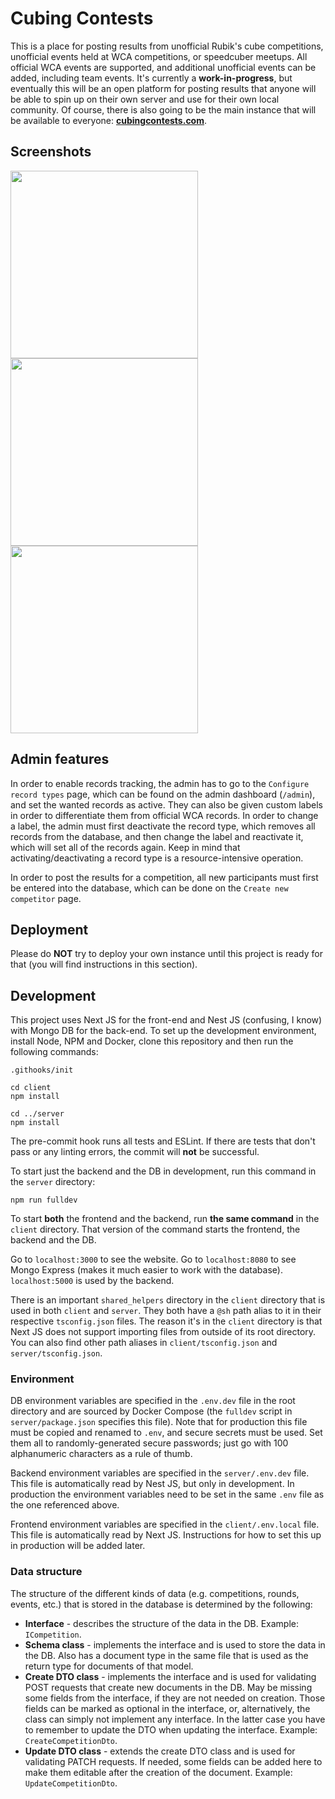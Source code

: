 # Cubing Contests

This is a place for posting results from unofficial Rubik's cube competitions, unofficial events held at WCA competitions, or speedcuber meetups. All official WCA events are supported, and additional unofficial events can be added, including team events. It's currently a **work-in-progress**, but eventually this will be an open platform for posting results that anyone will be able to spin up on their own server and use for their own local community. Of course, there is also going to be the main instance that will be available to everyone: [**cubingcontests.com**](https://cubingcontests.com/).

## Screenshots

<img src="https://cubingcontests.com/public/cubing_contests_1.jpg" width="300"/>

<img src="https://cubingcontests.com/public/cubing_contests_2.jpg" width="300"/>

<img src="https://cubingcontests.com/public/cubing_contests_3.jpg" width="300"/>

## Admin features

In order to enable records tracking, the admin has to go to the `Configure record types` page, which can be found on the admin dashboard (`/admin`), and set the wanted records as active. They can also be given custom labels in order to differentiate them from official WCA records. In order to change a label, the admin must first deactivate the record type, which removes all records from the database, and then change the label and reactivate it, which will set all of the records again. Keep in mind that activating/deactivating a record type is a resource-intensive operation.

In order to post the results for a competition, all new participants must first be entered into the database, which can be done on the `Create new competitor` page.

## Deployment

Please do **NOT** try to deploy your own instance until this project is ready for that (you will find instructions in this section).

## Development

This project uses Next JS for the front-end and Nest JS (confusing, I know) with Mongo DB for the back-end. To set up the development environment, install Node, NPM and Docker, clone this repository and then run the following commands:

```
.githooks/init

cd client
npm install

cd ../server
npm install
```

The pre-commit hook runs all tests and ESLint. If there are tests that don't pass or any linting errors, the commit will **not** be successful.

To start just the backend and the DB in development, run this command in the `server` directory:

```
npm run fulldev
```

To start **both** the frontend and the backend, run **the same command** in the `client` directory. That version of the command starts the frontend, the backend and the DB.

Go to `localhost:3000` to see the website. Go to `localhost:8080` to see Mongo Express (makes it much easier to work with the database). `localhost:5000` is used by the backend.

There is an important `shared_helpers` directory in the `client` directory that is used in both `client` and `server`. They both have a `@sh` path alias to it in their respective `tsconfig.json` files. The reason it's in the `client` directory is that Next JS does not support importing files from outside of its root directory. You can also find other path aliases in `client/tsconfig.json` and `server/tsconfig.json`.

### Environment

DB environment variables are specified in the `.env.dev` file in the root directory and are sourced by Docker Compose (the `fulldev` script in `server/package.json` specifies this file). Note that for production this file must be copied and renamed to `.env`, and secure secrets must be used. Set them all to randomly-generated secure passwords; just go with 100 alphanumeric characters as a rule of thumb.

Backend environment variables are specified in the `server/.env.dev` file. This file is automatically read by Nest JS, but only in development. In production the environment variables need to be set in the same `.env` file as the one referenced above.

Frontend environment variables are specified in the `client/.env.local` file. This file is automatically read by Next JS. Instructions for how to set this up in production will be added later.

### Data structure

The structure of the different kinds of data (e.g. competitions, rounds, events, etc.) that is stored in the database is determined by the following:

- **Interface** - describes the structure of the data in the DB. Example: `ICompetition`.
- **Schema class** - implements the interface and is used to store the data in the DB. Also has a document type in the same file that is used as the return type for documents of that model.
- **Create DTO class** - implements the interface and is used for validating POST requests that create new documents in the DB. May be missing some fields from the interface, if they are not needed on creation. Those fields can be marked as optional in the interface, or, alternatively, the class can simply not implement any interface. In the latter case you have to remember to update the DTO when updating the interface. Example: `CreateCompetitionDto`.
- **Update DTO class** - extends the create DTO class and is used for validating PATCH requests. If needed, some fields can be added here to make them editable after the creation of the document. Example: `UpdateCompetitionDto`.
